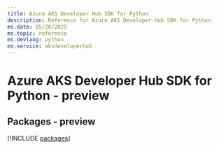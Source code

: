 ```yaml
---
title: Azure AKS Developer Hub SDK for Python
description: Reference for Azure AKS Developer Hub SDK for Python
ms.date: 05/28/2025
ms.topic: reference
ms.devlang: python
ms.service: aksdeveloperhub
---
```

# Azure AKS Developer Hub SDK for Python - preview
## Packages - preview
[!INCLUDE [packages](aks-developer-hub-index.md)]
